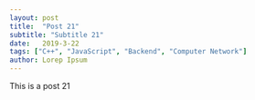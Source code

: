 ```yaml
---
layout: post
title:  "Post 21"
subtitle: "Subtitle 21"
date:   2019-3-22
tags: ["C++", "JavaScript", "Backend", "Computer Network"]
author: Lorep Ipsum
---
```

This is a post 21

